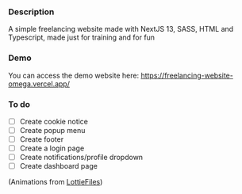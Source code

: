 ### Description

A simple freelancing website made with NextJS 13, SASS, HTML and Typescript, made just for training and for fun

### Demo

You can access the demo website here: https://freelancing-website-omega.vercel.app/

### To do

- [ ] Create cookie notice
- [ ] Create popup menu
- [ ] Create footer
- [ ] Create a login page
- [ ] Create notifications/profile dropdown
- [ ] Create dashboard page

(Animations from [LottieFiles](https://lottiefiles.com/))
